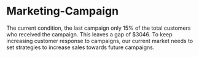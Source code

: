 # Marketing-Campaign
The current condition, the last campaign only 15% of the total customers who received the campaign. This leaves a gap of $3046. To keep increasing customer response to campaigns, our current market needs to set strategies to increase sales towards future campaigns.

